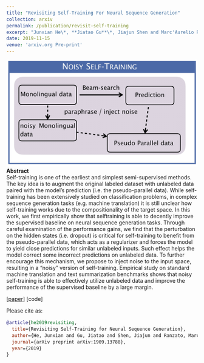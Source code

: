 ```yaml
---
title: "Revisiting Self-Training For Neural Sequence Generation"
collection: arxiv
permalink: /publication/revisit-self-training
excerpt: "Junxian He\*, **Jiatao Gu**\*, Jiajun Shen and Marc'Aurelio Ranzato"
date: 2019-11-15
venue: 'arxiv.org Pre-print'
---
```


![png](/images/self_training.jpg)<br>
**Abstract** <br>
Self-training is one of the earliest and simplest semi-supervised methods. The key
idea is to augment the original labeled dataset with unlabeled data paired with the
model’s prediction (i.e. the pseudo-parallel data). While self-training has been extensively studied on classification problems, in complex sequence generation tasks
(e.g. machine translation) it is still unclear how self-training works due to the compositionality of the target space. In this work, we first empirically show that selftraining is able to decently improve the supervised baseline on neural sequence
generation tasks. Through careful examination of the performance gains, we find
that the perturbation on the hidden states (i.e. dropout) is critical for self-training
to benefit from the pseudo-parallel data, which acts as a regularizer and forces the
model to yield close predictions for similar unlabeled inputs. Such effect helps
the model correct some incorrect predictions on unlabeled data. To further encourage this mechanism, we propose to inject noise to the input space, resulting
in a “noisy” version of self-training. Empirical study on standard machine translation and text summarization benchmarks shows that noisy self-training is able to
effectively utilize unlabeled data and improve the performance of the supervised
baseline by a large margin.

[[paper]](https://arxiv.org/pdf/1909.13788.pdf) [code]

Please cite as:
```bibtex
@article{he2019revisiting,
  title={Revisiting Self-Training for Neural Sequence Generation},
  author={He, Junxian and Gu, Jiatao and Shen, Jiajun and Ranzato, Marc'Aurelio},
  journal={arXiv preprint arXiv:1909.13788},
  year={2019}
}
```